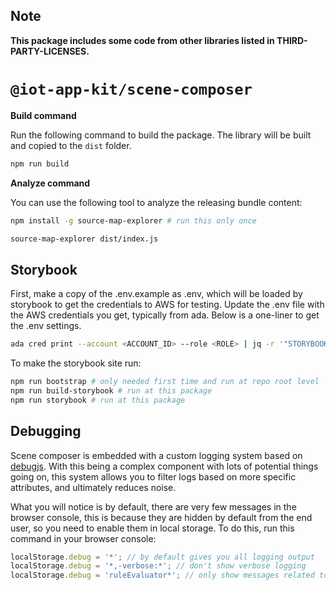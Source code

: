 ## Note

**This package includes some code from other libraries listed in THIRD-PARTY-LICENSES.**

# `@iot-app-kit/scene-composer`

**Build command**

Run the following command to build the package.
The library will be built and copied to the `dist` folder.

```bash
npm run build
```

**Analyze command**

You can use the following tool to analyze the releasing bundle content:

```bash
npm install -g source-map-explorer # run this only once

source-map-explorer dist/index.js
```

## Storybook

First, make a copy of the .env.example as .env, which will be loaded by
storybook to get the credentials to AWS for testing. Update the .env file with
the AWS credentials you get, typically from ada. Below is a one-liner to get
the .env settings.

```bash
ada cred print --account <ACCOUNT_ID> --role <ROLE> | jq -r '"STORYBOOK_ACCESS_KEY_ID=" + .AccessKeyId, "STORYBOOK_SECRET_ACCESS_KEY=" + .SecretAccessKey, "STORYBOOK_SESSION_TOKEN=" + .SessionToken'
```

To make the storybook site run:

```bash
npm run bootstrap # only needed first time and run at repo root level
npm run build-storybook # run at this package
npm run storybook # run at this package
```

## Debugging
Scene composer is embedded with a custom logging system based on [debugjs](https://www.npmjs.com/package/debug). With this being a complex component with lots of potential things going on, this system allows you to filter logs based on more specific attributes, and ultimately reduces noise.

What you will notice is by default, there are very few messages in the browser console, this is because they are hidden by default from the end user, so you need to enable them in local storage. To do this, run this command in your browser console:

```javascript
localStorage.debug = '*'; // by default gives you all logging output
localStorage.debug = '*,-verbose:*'; // don't show verbose logging
localStorage.debug = 'ruleEvaluator*'; // only show messages related to the ruleEvaluator component
```
